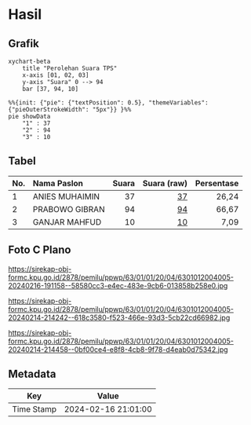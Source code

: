 # Hasil

## Grafik

```mermaid
xychart-beta
    title "Perolehan Suara TPS"
    x-axis [01, 02, 03]
    y-axis "Suara" 0 --> 94
    bar [37, 94, 10]
```

```mermaid
%%{init: {"pie": {"textPosition": 0.5}, "themeVariables": {"pieOuterStrokeWidth": "5px"}} }%%
pie showData
    "1" : 37
    "2" : 94
    "3" : 10
```

## Tabel

| No. | Nama Paslon    | Suara | Suara (raw) | Persentase |
|:--- |:-------------- | -----:| -----------:| ----------:|
| 1   | ANIES MUHAIMIN | 37    | [37][p-1]   | 26,24      |
| 2   | PRABOWO GIBRAN | 94    | [94][p-2]   | 66,67      |
| 3   | GANJAR MAHFUD  | 10    | [10][p-3]   | 7,09       |


[p-1]: https://github.com/gigit-pemilu/pemilu-2024-63-kalimantan-selatan/blob/main/pilpres/hitung-suara/sub/63-kalimantan-selatan/sub/01-tanah-laut/sub/01-takisung/sub/2004-takisung/sub/005-tps/sub/paslon-1.txt
[p-2]: https://github.com/gigit-pemilu/pemilu-2024-63-kalimantan-selatan/blob/main/pilpres/hitung-suara/sub/63-kalimantan-selatan/sub/01-tanah-laut/sub/01-takisung/sub/2004-takisung/sub/005-tps/sub/paslon-2.txt
[p-3]: https://github.com/gigit-pemilu/pemilu-2024-63-kalimantan-selatan/blob/main/pilpres/hitung-suara/sub/63-kalimantan-selatan/sub/01-tanah-laut/sub/01-takisung/sub/2004-takisung/sub/005-tps/sub/paslon-3.txt

## Foto C Plano

https://sirekap-obj-formc.kpu.go.id/2878/pemilu/ppwp/63/01/01/20/04/6301012004005-20240216-191158--58580cc3-e4ec-483e-9cb6-013858b258e0.jpg

https://sirekap-obj-formc.kpu.go.id/2878/pemilu/ppwp/63/01/01/20/04/6301012004005-20240214-214242--618c3580-f523-466e-93d3-5cb22cd66982.jpg

https://sirekap-obj-formc.kpu.go.id/2878/pemilu/ppwp/63/01/01/20/04/6301012004005-20240214-214458--0bf00ce4-e8f8-4cb8-9f78-d4eab0d75342.jpg


## Metadata

| Key        | Value               |
| ---------- | ------------------- |
| Time Stamp | 2024-02-16 21:01:00 |



